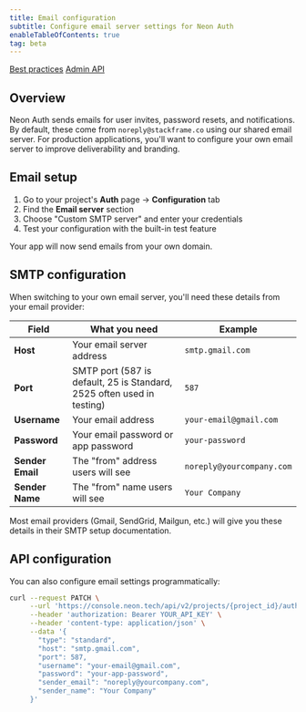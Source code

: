 ```yaml
---
title: Email configuration
subtitle: Configure email server settings for Neon Auth
enableTableOfContents: true
tag: beta
---
```


<FeatureBetaProps feature_name="Neon Auth" />

<InfoBlock>
  <DocsList title="Related docs" theme="docs">
    <a href="/docs/neon-auth/best-practices">Best practices</a>
    <a href="/docs/neon-auth/api"> Admin API</a>
  </DocsList>
</InfoBlock>

## Overview

Neon Auth sends emails for user invites, password resets, and notifications. By default, these come from `noreply@stackframe.co` using our shared email server. For production applications, you'll want to configure your own email server to improve deliverability and branding.

## Email setup

1. Go to your project's **Auth** page → **Configuration** tab
2. Find the **Email server** section
3. Choose "Custom SMTP server" and enter your credentials
4. Test your configuration with the built-in test feature

Your app will now send emails from your own domain.

## SMTP configuration

When switching to your own email server, you'll need these details from your email provider:

| Field            | What you need                                                          | Example                   |
| ---------------- | ---------------------------------------------------------------------- | ------------------------- |
| **Host**         | Your email server address                                              | `smtp.gmail.com`          |
| **Port**         | SMTP port (587 is default, 25 is Standard, 2525 often used in testing) | `587`                     |
| **Username**     | Your email address                                                     | `your-email@gmail.com`    |
| **Password**     | Your email password or app password                                    | `your-password`           |
| **Sender Email** | The "from" address users will see                                      | `noreply@yourcompany.com` |
| **Sender Name**  | The "from" name users will see                                         | `Your Company`            |

Most email providers (Gmail, SendGrid, Mailgun, etc.) will give you these details in their SMTP setup documentation.

## API configuration

You can also configure email settings programmatically:

```bash shouldWrap
curl --request PATCH \
     --url 'https://console.neon.tech/api/v2/projects/{project_id}/auth/email_server' \
     --header 'authorization: Bearer YOUR_API_KEY' \
     --header 'content-type: application/json' \
     --data '{
       "type": "standard",
       "host": "smtp.gmail.com",
       "port": 587,
       "username": "your-email@gmail.com",
       "password": "your-app-password",
       "sender_email": "noreply@yourcompany.com",
       "sender_name": "Your Company"
     }'
```

<NeedHelp />
